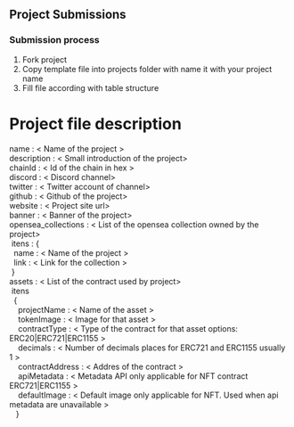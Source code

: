 
## Project Submissions

### Submission process

1. Fork project
2. Copy template file into projects folder with name it with your project name
3. Fill file according with table structure


# Project file description

name :  < Name of the project >   
description :   < Small introduction of the project>   
chainId :  < Id of the chain in hex >   
discord : < Discord channel>   
twitter : < Twitter account of channel>    
github  : < Github of the project>   
website : < Project site url>   
banner  : < Banner of the project>    
opensea_collections : < List of the opensea collection owned by the project>     
&nbsp;itens : {   
&nbsp;&nbsp;name : < Name of the project >   
&nbsp;&nbsp;link : < Link for the collection >    
 &nbsp;}   
assets : < List of the contract used by project>   
&nbsp;itens   
&nbsp;&nbsp;{   
&nbsp;&nbsp;&nbsp; projectName     : < Name of the asset >   
&nbsp;&nbsp;&nbsp; tokenImage      : < Image for that asset >    
&nbsp;&nbsp;&nbsp; contractType    : < Type of the contract for that asset options: ERC20|ERC721|ERC1155 >   
&nbsp;&nbsp;&nbsp; decimals        : < Number of decimals places for ERC721 and ERC1155 usually 1 >   
&nbsp;&nbsp;&nbsp; contractAddress : < Addres of the contract >   
&nbsp;&nbsp;&nbsp; apiMetadata     : < Metadata API only applicable for NFT contract ERC721|ERC1155 >   
&nbsp;&nbsp;&nbsp; defaultImage    : < Default image only applicable for NFT. Used when api metadata are unavailable >   
&nbsp;&nbsp; }   
